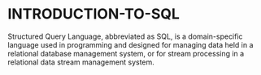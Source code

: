 # INTRODUCTION-TO-SQL
Structured Query Language, abbreviated as SQL, is a domain-specific language used in programming and designed for managing data held in a relational database management system, or for stream processing in a relational data stream management system.
